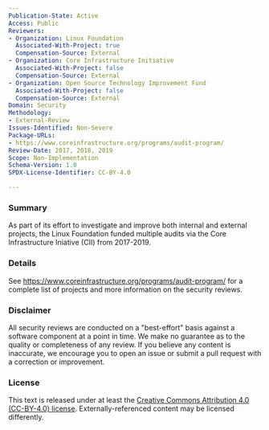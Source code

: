 ```yaml
---
Publication-State: Active
Access: Public
Reviewers:
- Organization: Linux Foundation
  Associated-With-Project: true
  Compensation-Source: External
- Organization: Core Infrastructure Initiative
  Associated-With-Project: false
  Compensation-Source: External
- Organization: Open Source Technology Improvement Fund
  Associated-With-Project: false
  Compensation-Source: External  
Domain: Security
Methodology:
- External-Review
Issues-Identified: Non-Severe
Package-URLs:
- https://www.coreinfrastructure.org/programs/audit-program/
Review-Date: 2017, 2018, 2019
Scope: Non-Implementation
Schema-Version: 1.0
SPDX-License-Identifier: CC-BY-4.0

---
```

  
### Summary

As part of its effort to investigate and improve both internal and external projects, the Linux Foundation funded multiple audits via the Core Infrastructure Iniative (CII) from 2017-2019. 

### Details

See https://www.coreinfrastructure.org/programs/audit-program/ for a complete list of projects and more information on the security reviews. 

### Disclaimer

All security reviews are conducted on a "best-effort" basis against a software
component at a point in time. We make no guarantee as to the quality or completeness
of any review. If you believe any content is inaccurate, we encourage you to open
an issue or submit a pull request with a correction or improvement.

### License

This text is released under at least the
[Creative Commons Attribution 4.0 (CC-BY-4.0) license](https://creativecommons.org/licenses/by/4.0/legalcode.txt).
Externally-referenced content may be licensed differently.

